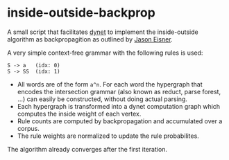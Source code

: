 # inside-outside-backprop

A small script that facilitates [dynet](https://github.com/clab/dynet) to implement
the inside-outside algorithm as backpropagition as outlined by [Jason Eisner](https://www.cs.jhu.edu/~jason/papers/eisner.spnlp16.pdf).

A very simple context-free grammar with the following rules is used:
```
S -> a   (idx: 0)
S -> SS  (idx: 1)
```

- All words are of the form `a^n`. For each word the hypergraph that encodes the intersection grammar 
(also known as reduct, parse forest, ...) can easily be constructed, without doing actual parsing.
- Each hypergraph is transformed into a dynet computation graph which computes the inside weight of each vertex.
- Rule counts are computed by backpropagation and accumulated over a corpus. 
- The rule weights are normalized to update the rule probabilites.

The algorithm already converges after the first iteration.
